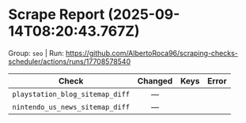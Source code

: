 # Scrape Report (2025-09-14T08:20:43.767Z)

Group: `seo`  |  Run: https://github.com/AlbertoRoca96/scraping-checks-scheduler/actions/runs/17708578540

| Check | Changed | Keys | Error |
|---|:---:|:--|:--|
| `playstation_blog_sitemap_diff` | — |  |  |
| `nintendo_us_news_sitemap_diff` | — |  |  |
